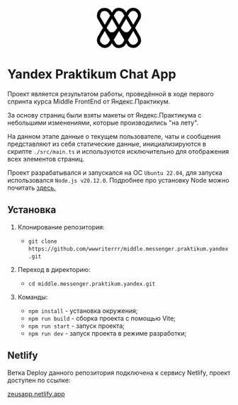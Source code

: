 <p align="center"><img src="./public/wm.svg" alt="wm" width="100"/></p>

# Yandex Praktikum Chat App

Проект является результатом работы, проведённой в ходе первого спринта курса Middle FrontEnd от Яндекс.Практикум.

За основу страниц были взяты макеты от Яндекс.Практикума с небольшими изменениями, которые производились "на лету".

На данном этапе данные о текущем пользователе, чаты и сообщения представляют из себя статические данные, инициализируются в скрипте `./src/main.ts` и используются исключительно для отображения всех элементов страниц.

Проект разрабатывался и запускался на ОС `Ubuntu 22.04`, для запуска использовался `Node.js v20.12.0`. Подробнее про установку Node можно почитать <a href="https://docs.npmjs.com/downloading-and-installing-node-js-and-npm" target="_blank">здесь.</a>

## Установка

1. Клонирование репозитория:

   - ```git clone https://github.com/wwwriterrr/middle.messenger.praktikum.yandex.git```

2. Переход в директорию:

   - ```cd middle.messenger.praktikum.yandex.git```

3. Команды:
   - ```npm install``` - установка окружения;
   - ```npm run build``` - сборка проекта с помощью Vite;
   - ```npm run start``` - запуск проекта;
   - ```npm run dev``` - запуск проекта в режиме разработки;

## Netlify

Ветка Deploy данного репозитория подключена к сервису Netlify, проект доступен по ссылке:

<a href="https://zeusapp.netlify.app/" target="_blank">zeusapp.netlify.app</a>
